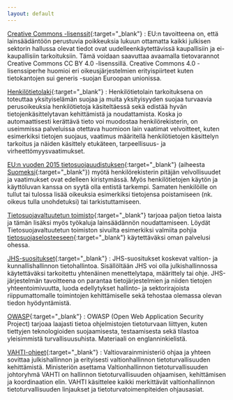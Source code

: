 ```yaml
---
layout: default
---
```


[Creative Commons -lisenssit](http://creativecommons.fi/){:target="_blank"}
: EU:n tavoitteena on, että lainsäädäntöön perustuvia poikkeuksia lukuun ottamatta kaikki julkisen sektorin hallussa olevat tiedot ovat uudelleenkäytettävissä kaupallisiin ja ei-kaupallisiin tarkoituksiin. Tämä voidaan saavuttaa avaamalla tietovarannot Creative Commons CC BY 4.0 -lisenssillä. Creative Commons 4.0 -lisenssiperhe huomioi eri oikeusjärjestelmien erityispiirteet kuten tietokantojen sui generis -suojan Euroopan unionissa.

[Henkilötietolaki](http://www.finlex.fi/fi/laki/ajantasa/1999/19990523){:target="_blank"}
: Henkilötietolain tarkoituksena on toteuttaa yksityiselämän suojaa ja muita yksityisyyden suojaa turvaavia perusoikeuksia henkilötietoja käsiteltäessä sekä edistää hyvän tietojenkäsittelytavan kehittämistä ja noudattamista. Koska jo automaattisesti kerättävä tieto voi muodostaa henkilörekisterin, on useimmissa palveluissa otettava huomioon lain vaatimat velvoitteet, kuten esimerkiksi tietojen suojaus, vaatimus määritellä henkilötietojen käsittelyn tarkoitus ja näiden käsittely etukäteen, tarpeellisuus- ja virheettömyysvaatimukset.

[EU:n vuoden 2015 tietosuojauudistuksen](http://ec.europa.eu/justice/data-protection/reform/index_en.htm){:target="_blank"} (aiheesta [Suomeksi](http://www.tietosuoja.fi/fi/index/lait/euntietosuojauudistus.html){:target="_blank"}) myötä henkilörekisterin pitäjän velvollisuudet ja vaatimukset ovat edelleen kiristymässä. Myös henkilötietojen käytön ja käyttöluvan kanssa on syytä olla entistä tarkempi. Samaten henkilöille on tullut tai tulossa lisää oikeuksia esimerkiksi tietojensa poistamiseen (nk. oikeus tulla unohdetuksi) tai tarkistuttamiseen.

[Tietosuojavaltuutetun toimisto](http://www.tietosuoja.fi){:target="_blank"} tarjoaa paljon tietoa laista ja tämän lisäksi myös työkaluja lainsäädännön noudattamiseen. Löydät Tietosuojavaltuutetun toimiston sivuilta esimerkiksi valmiita pohjia [tietosuojaselosteeseen](http://www.tietosuoja.fi/fi/index/materiaalia/lomakkeet/rekisteri-jatietosuojaselosteet.html){:target="_blank"} käytettäväksi oman palvelusi ohessa.

[JHS-suositukset](http://www.jhs-suositukset.fi/){:target="_blank"}
: JHS-suositukset koskevat valtion- ja kunnallishallinnon tietohallintoa. Sisällöltään JHS voi olla julkishallinnossa käytettäväksi tarkoitettu yhtenäinen menettelytapa, määrittely tai ohje. JHS-järjestelmän tavoitteena on parantaa tietojärjestelmien ja niiden tietojen yhteentoimivuutta, luoda edellytykset hallinto- ja sektorirajoista riippumattomalle toimintojen kehittämiselle sekä tehostaa olemassa olevan tiedon hyödyntämistä.

[OWASP](http://www.owasp.org){:target="_blank"}
: OWASP (Open Web Application Security Project) tarjoaa laajasti tietoa ohjelmistojen tietoturvaan liittyen, kuten tiettyjen teknologioiden suojaamisesta, testaamisesta sekä tilastoa yleisimmistä turvallisuusuhista. Materiaali on englanninkielistä.

[VAHTI-ohjeet](https://www.vahtiohje.fi/web/guest/vm-vahti-ja-tietoturvallisuus){:target="_blank"}
: Valtiovarainministeriö ohjaa ja yhteen sovittaa julkishallinnon ja erityisesti valtionhallinnon tietoturvallisuuden kehittämistä. Ministeriön asettama Valtionhallinnon tietoturvallisuuden johtoryhmä VAHTI on hallinnon tietoturvallisuuden ohjaamisen, kehittämisen ja koordinaation elin. VAHTI käsittelee kaikki merkittävät valtionhallinnon tietoturvallisuuden linjaukset ja tietoturvatoimenpiteiden ohjausasiat.
